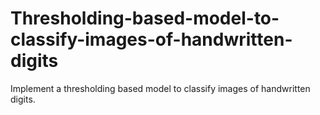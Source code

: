 # Thresholding-based-model-to-classify-images-of-handwritten-digits

Implement a thresholding based model to classify images of handwritten digits.
